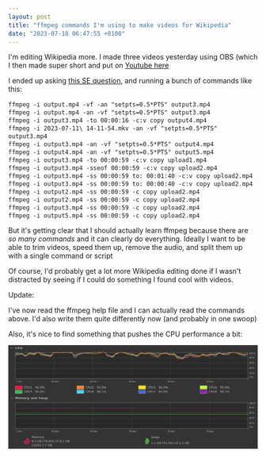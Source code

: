 ```yaml
---
layout: post
title: "ffmpeg commands I'm using to make videos for Wikipedia"
date: "2023-07-18 06:47:55 +0100"
---
```


I'm editing  Wikipedia more.  I made three videos yesterday using OBS (which I then made super short and put on [Youtube here](https://www.youtube.com/@joeeditswikipedia4486/shorts)

I ended up asking [this SE question](https://superuser.com/q/1795448/15231), and running a bunch of commands like this: 

    ffmpeg -i output.mp4 -vf -an "setpts=0.5*PTS" output3.mp4
    ffmpeg -i output.mp4 -an -vf "setpts=0.5*PTS" output3.mp4
    ffmpeg -i output3.mp4 -to 00:00:16 -c:v copy output4.mp4
    ffmpeg -i 2023-07-11\ 14-11-54.mkv -an -vf "setpts=0.5*PTS" output3.mp4
    ffmpeg -i output3.mp4 -an -vf "setpts=0.5*PTS" output4.mp4
    ffmpeg -i output4.mp4 -an -vf "setpts=0.5*PTS" output5.mp4
    ffmpeg -i output3.mp4 -to 00:00:59 -c:v copy upload1.mp4
    ffmpeg -i output3.mp4 -sseof 00:00:59 -c:v copy upload2.mp4
    ffmpeg -i output3.mp4 -ss 00:00:59 to: 00:01:40 -c:v copy upload2.mp4
    ffmpeg -i output3.mp4 -ss 00:00:59 to: 00:00:40 -c:v copy upload2.mp4
    ffmpeg -i output2.mp4 -ss 00:00:59 -c copy upload2.mp4
    ffmpeg -i output2.mp4 -ss 00:00:59 -c copy upload2.mp4
    ffmpeg -i output3.mp4 -ss 00:00:59 -c copy upload2.mp4
    ffmpeg -i output5.mp4 -ss 00:00:59 -c copy upload2.mp4
    
But it's getting clear that I should actually learn ffmpeg because there are _so many commands_ and it can clearly do everything.  Ideally I want to be able to trim videos, speed them up, remove the audio, and split them up with a single command or script 

Of course, I'd probably get a lot more Wikipedia editing done if I wasn't distracted by seeing if I could do something I found cool with videos. 


Update: 

I've now read the ffmpeg help file and I can actually read the commands above. I'd also write them quite differently now (and probably in one swoop)  

Also, it's nice to find something that pushes the CPU performance a bit: 

![The CPUs running at maximum](/assets/images/cpumax.png)


